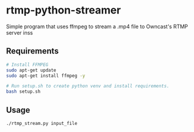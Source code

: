 # rtmp-python-streamer
Simple program that uses ffmpeg to stream a .mp4 file to Owncast's RTMP server inss

## Requirements
```bash
# Install FFMPEG
sudo apt-get update
sudo apt-get install ffmpeg -y

# Run setup.sh to create python venv and install requirements.
bash setup.sh
```

## Usage
```bash
./rtmp_stream.py input_file
```